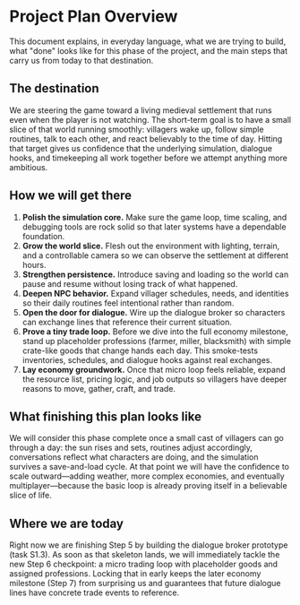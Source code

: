 # Project Plan Overview

This document explains, in everyday language, what we are trying to build, what "done" looks like for this phase of the project, and the main steps that carry us from today to that destination.

## The destination
We are steering the game toward a living medieval settlement that runs even when the player is not watching. The short-term goal is to have a small slice of that world running smoothly: villagers wake up, follow simple routines, talk to each other, and react believably to the time of day. Hitting that target gives us confidence that the underlying simulation, dialogue hooks, and timekeeping all work together before we attempt anything more ambitious.

## How we will get there
1. **Polish the simulation core.** Make sure the game loop, time scaling, and debugging tools are rock solid so that later systems have a dependable foundation.
2. **Grow the world slice.** Flesh out the environment with lighting, terrain, and a controllable camera so we can observe the settlement at different hours.
3. **Strengthen persistence.** Introduce saving and loading so the world can pause and resume without losing track of what happened.
4. **Deepen NPC behavior.** Expand villager schedules, needs, and identities so their daily routines feel intentional rather than random.
5. **Open the door for dialogue.** Wire up the dialogue broker so characters can exchange lines that reference their current situation.
6. **Prove a tiny trade loop.** Before we dive into the full economy milestone, stand up placeholder professions (farmer, miller, blacksmith) with simple crate-like goods that change hands each day. This smoke-tests inventories, schedules, and dialogue hooks against real exchanges.
7. **Lay economy groundwork.** Once that micro loop feels reliable, expand the resource list, pricing logic, and job outputs so villagers have deeper reasons to move, gather, craft, and trade.

## What finishing this plan looks like
We will consider this phase complete once a small cast of villagers can go through a day: the sun rises and sets, routines adjust accordingly, conversations reflect what characters are doing, and the simulation survives a save-and-load cycle. At that point we will have the confidence to scale outward—adding weather, more complex economies, and eventually multiplayer—because the basic loop is already proving itself in a believable slice of life.

## Where we are today
Right now we are finishing Step 5 by building the dialogue broker prototype (task S1.3). As soon as that skeleton lands, we will immediately tackle the new Step 6 checkpoint: a micro trading loop with placeholder goods and assigned professions. Locking that in early keeps the later economy milestone (Step 7) from surprising us and guarantees that future dialogue lines have concrete trade events to reference.
